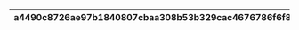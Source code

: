|a4490c8726ae97b1840807cbaa308b53b329cac4676786f6f89f85e6eed1feba|ea37d72f12f65c025ce9f96ca0c1ffc6ee3e0e9a228c1e3d67121d17bfa7540e|658e77f440b9351810f86f02766e688f0c79980b88501eff4067eec76f8b4ea0|95d9ffcdc1c4d9b96041c367bdaf01a9feec8c0060b31c453bd7ce04a2273bb6|1bc88a5b7eec9835b149b89eb3de2790dd533f59c004a2fcb91444c7bafad4cd|
| --- | --- | --- | --- | --- |